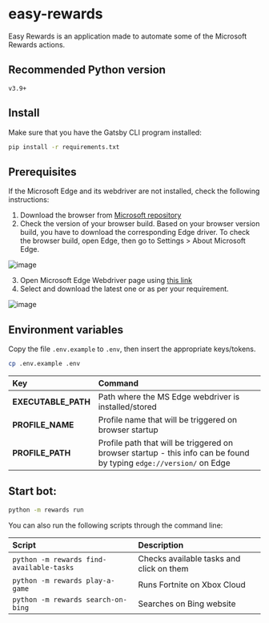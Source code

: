 # easy-rewards

Easy Rewards is an application made to automate some of the Microsoft Rewards actions.

## Recommended Python version
`v3.9+`

## Install

Make sure that you have the Gatsby CLI program installed:

```sh
pip install -r requirements.txt
```

## Prerequisites

If the Microsoft Edge and its webdriver are not installed, check the following instructions:

1. Download the browser from [Microsoft repository](https://www.microsoft.com/en-us/edge/download?form=MA13FJ)
2. Check the version of your browser build. Based on your browser version build, you have to download the corresponding Edge driver. To check the browser build, open Edge, then go to Settings > About Microsoft Edge.

![image](https://user-images.githubusercontent.com/42921279/210611075-fadc8251-8799-4eb4-9ab4-9ce2b47b7fe7.png)

3. Open Microsoft Edge Webdriver page using [this link](https://developer.microsoft.com/en-us/microsoft-edge/tools/webdriver/)
4. Select and download the latest one or as per your requirement.

![image](https://user-images.githubusercontent.com/42921279/210611433-5e9945a7-906f-4281-bbaf-baa76c4498a2.png)

## Environment variables

Copy the file `.env.example` to `.env`, then insert the appropriate keys/tokens.

```sh
cp .env.example .env
```


| Key    | Command                                                                                           |
| :-------- | :------------------------------------------------------------------------------------------------ |
| **EXECUTABLE_PATH**  | Path where the MS Edge webdriver is installed/stored |
| **PROFILE_NAME**  | Profile name that will be triggered on browser startup  |
| **PROFILE_PATH** | Profile path that will be triggered on browser startup - this info can be found by typing ```edge://version/``` on Edge  |

## Start bot:

```sh
python -m rewards run 
```

You can also run the following scripts through the command line:

| Script    | Description                                                                                           |
| :-------- | :------------------------------------------------------------------------------------------------ |
| ```python -m rewards find-available-tasks```  | Checks available tasks and click on them |
| ```python -m rewards play-a-game```  | Runs Fortnite on Xbox Cloud |
| ```python -m rewards search-on-bing``` | Searches on Bing website |
